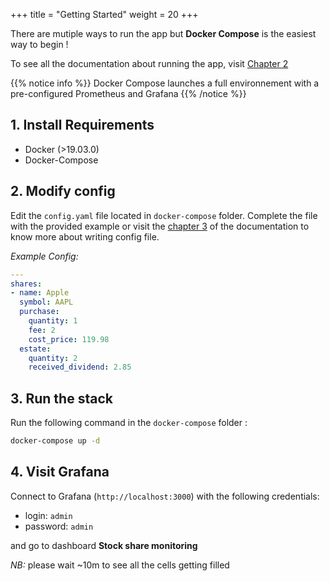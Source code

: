+++
title = "Getting Started"
weight = 20
+++

There are mutiple ways to run the app but **Docker Compose** is the easiest way to begin !

To see all the documentation about running the app, visit [Chapter 2](/running)


{{% notice info %}}
Docker Compose launches a full environnement with a pre-configured Prometheus and Grafana 
{{% /notice %}}

## 1. Install Requirements
* Docker (>19.03.0)
* Docker-Compose 

## 2. Modify config
Edit the `config.yaml` file located in `docker-compose` folder. Complete the file with the provided example or visit the [chapter 3](/config) of the documentation to know more about writing config file. 

*Example Config:* 
```yaml
---
shares:
- name: Apple
  symbol: AAPL
  purchase:
    quantity: 1
    fee: 2
    cost_price: 119.98
  estate:
    quantity: 2
    received_dividend: 2.85
```


## 3. Run the stack
Run the following command in the `docker-compose` folder :

```bash
docker-compose up -d
```


## 4. Visit Grafana
Connect to Grafana (`http://localhost:3000`) with the following credentials:
* login:  `admin`
* password: `admin`
    
and go to dashboard **Stock share monitoring**

*NB:* please wait ~10m to see all the cells getting filled
